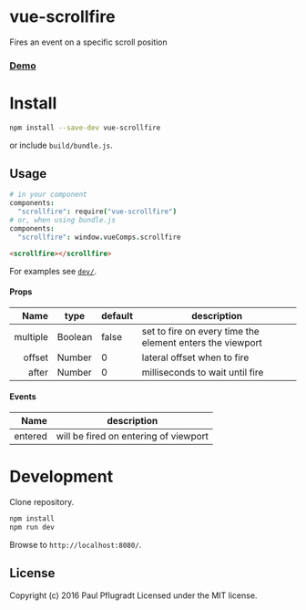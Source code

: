 # vue-scrollfire

Fires an event on a specific scroll position

### [Demo](https://vue-comps.github.io/vue-scrollfire)


# Install

```sh
npm install --save-dev vue-scrollfire
```
or include `build/bundle.js`.

## Usage
```coffee
# in your component
components:
  "scrollfire": require("vue-scrollfire")
# or, when using bundle.js
components:
  "scrollfire": window.vueComps.scrollfire
```
```html
<scrollfire></scrollfire>
```

For examples see [`dev/`](dev/).

#### Props
| Name | type | default | description |
| ---:| --- | ---| --- |
| multiple | Boolean | false | set to fire on every time the element enters the viewport |
| offset | Number | 0 | lateral offset when to fire |
| after | Number | 0 | milliseconds to wait until fire |

#### Events
| Name |  description |
| ---:| --- |
| entered |  will be fired on entering of viewport |

# Development
Clone repository.
```sh
npm install
npm run dev
```
Browse to `http://localhost:8080/`.

## License
Copyright (c) 2016 Paul Pflugradt
Licensed under the MIT license.
